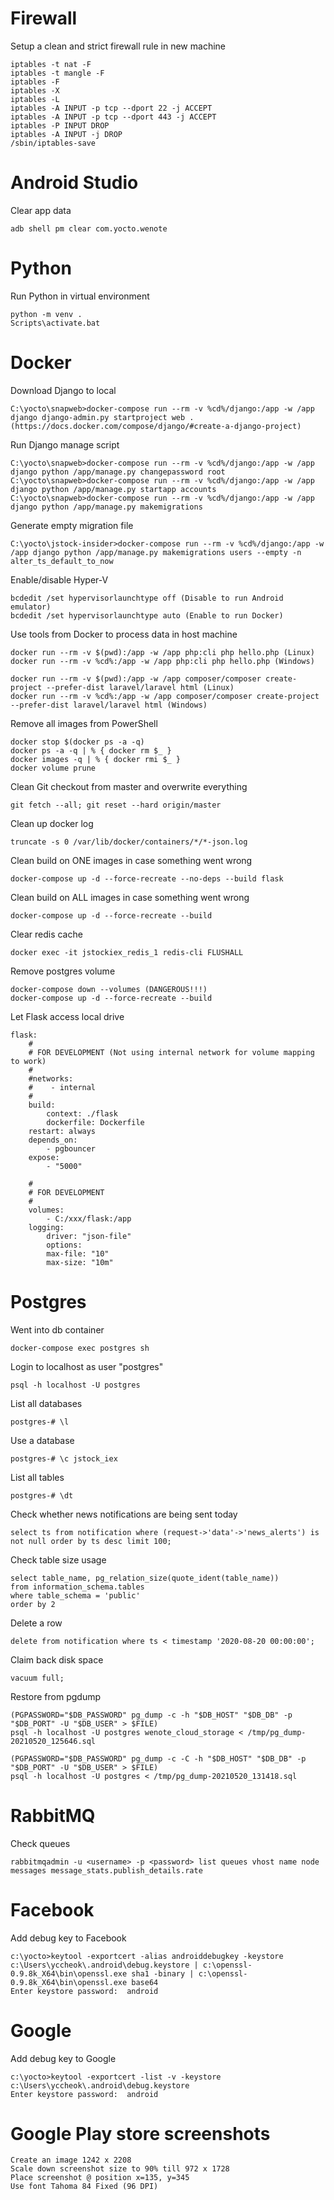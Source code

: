 # Firewall

Setup a clean and strict firewall rule in new machine

    iptables -t nat -F
    iptables -t mangle -F
    iptables -F
    iptables -X
    iptables -L
    iptables -A INPUT -p tcp --dport 22 -j ACCEPT
    iptables -A INPUT -p tcp --dport 443 -j ACCEPT
    iptables -P INPUT DROP
    iptables -A INPUT -j DROP
    /sbin/iptables-save
    
# Android Studio

Clear app data

    adb shell pm clear com.yocto.wenote
    
# Python

Run Python in virtual environment

    python -m venv .
    Scripts\activate.bat
    
# Docker

Download Django to local
    
    C:\yocto\snapweb>docker-compose run --rm -v %cd%/django:/app -w /app django django-admin.py startproject web .
    (https://docs.docker.com/compose/django/#create-a-django-project)
    
Run Django manage script
    
    C:\yocto\snapweb>docker-compose run --rm -v %cd%/django:/app -w /app django python /app/manage.py changepassword root
    C:\yocto\snapweb>docker-compose run --rm -v %cd%/django:/app -w /app django python /app/manage.py startapp accounts
    C:\yocto\snapweb>docker-compose run --rm -v %cd%/django:/app -w /app django python /app/manage.py makemigrations
    
Generate empty migration file

    C:\yocto\jstock-insider>docker-compose run --rm -v %cd%/django:/app -w /app django python /app/manage.py makemigrations users --empty -n alter_ts_default_to_now
    
Enable/disable Hyper-V

    bcdedit /set hypervisorlaunchtype off (Disable to run Android emulator)
    bcdedit /set hypervisorlaunchtype auto (Enable to run Docker)
    
Use tools from Docker to process data in host machine

    docker run --rm -v $(pwd):/app -w /app php:cli php hello.php (Linux)
    docker run --rm -v %cd%:/app -w /app php:cli php hello.php (Windows)
    
    docker run --rm -v $(pwd):/app -w /app composer/composer create-project --prefer-dist laravel/laravel html (Linux)
    docker run --rm -v %cd%:/app -w /app composer/composer create-project --prefer-dist laravel/laravel html (Windows)
    
Remove all images from PowerShell

    docker stop $(docker ps -a -q)
    docker ps -a -q | % { docker rm $_ }
    docker images -q | % { docker rmi $_ }
    docker volume prune

Clean Git checkout from master and overwrite everything

    git fetch --all; git reset --hard origin/master
       
Clean up docker log

    truncate -s 0 /var/lib/docker/containers/*/*-json.log

Clean build on ONE images in case something went wrong

    docker-compose up -d --force-recreate --no-deps --build flask
    
Clean build on ALL images in case something went wrong

    docker-compose up -d --force-recreate --build
    
Clear redis cache

    docker exec -it jstockiex_redis_1 redis-cli FLUSHALL

Remove postgres volume

    docker-compose down --volumes (DANGEROUS!!!)
    docker-compose up -d --force-recreate --build
    
    
Let Flask access local drive

    flask:
        #
        # FOR DEVELOPMENT (Not using internal network for volume mapping to work)
        #
        #networks:
        #    - internal
        #
        build:
            context: ./flask
            dockerfile: Dockerfile
        restart: always
        depends_on:
            - pgbouncer
        expose:
            - "5000"

        #
        # FOR DEVELOPMENT
        #
        volumes:
            - C:/xxx/flask:/app
        logging:
            driver: "json-file"
            options:
            max-file: "10"
            max-size: "10m"
            
# Postgres

Went into db container
    
    docker-compose exec postgres sh
   
Login to localhost as user "postgres"

    psql -h localhost -U postgres
    
List all databases

    postgres-# \l
    
Use a database

    postgres-# \c jstock_iex 
    
List all tables

    postgres-# \dt   

Check whether news notifications are being sent today

    select ts from notification where (request->'data'->'news_alerts') is not null order by ts desc limit 100;
    
Check table size usage

    select table_name, pg_relation_size(quote_ident(table_name))
    from information_schema.tables
    where table_schema = 'public'
    order by 2
    
Delete a row
    
    delete from notification where ts < timestamp '2020-08-20 00:00:00';
    
Claim back disk space

    vacuum full;

Restore from pgdump

    (PGPASSWORD="$DB_PASSWORD" pg_dump -c -h "$DB_HOST" "$DB_DB" -p "$DB_PORT" -U "$DB_USER" > $FILE)
    psql -h localhost -U postgres wenote_cloud_storage < /tmp/pg_dump-20210520_125646.sql
    
    (PGPASSWORD="$DB_PASSWORD" pg_dump -c -C -h "$DB_HOST" "$DB_DB" -p "$DB_PORT" -U "$DB_USER" > $FILE)
    psql -h localhost -U postgres < /tmp/pg_dump-20210520_131418.sql
    
# RabbitMQ
    
Check queues

    rabbitmqadmin -u <username> -p <password> list queues vhost name node messages message_stats.publish_details.rate

# Facebook

Add debug key to Facebook

    c:\yocto>keytool -exportcert -alias androiddebugkey -keystore c:\Users\yccheok\.android\debug.keystore | c:\openssl-0.9.8k_X64\bin\openssl.exe sha1 -binary | c:\openssl-0.9.8k_X64\bin\openssl.exe base64
    Enter keystore password:  android
    
# Google

Add debug key to Google

    c:\yocto>keytool -exportcert -list -v -keystore c:\Users\yccheok\.android\debug.keystore
    Enter keystore password:  android
    
# Google Play store screenshots
    Create an image 1242 x 2208
    Scale down screenshot size to 90% till 972 x 1728
    Place screenshot @ position x=135, y=345
    Use font Tahoma 84 Fixed (96 DPI)
    
